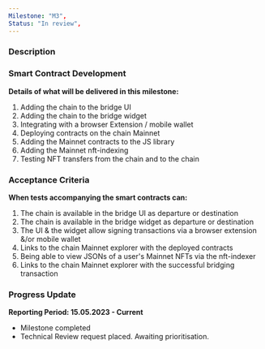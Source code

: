 ```yaml
---
Milestone: "M3",
Status: "In review",
---
```

<!--lang:en--> 
### Description
### Smart Contract Development

**Details of what will be delivered in this milestone:**
1. Adding the chain to the bridge UI
2. Adding the chain to the bridge widget
3. Integrating with a browser Extension / mobile wallet
4. Deploying contracts on the chain Mainnet
5. Adding the Mainnet contracts to the JS library
6. Adding the Mainnet nft-indexing
7. Testing NFT transfers from the chain and to the chain


### Acceptance Criteria

**When tests accompanying the smart contracts can:**

1. The chain is available in the bridge UI as departure or destination
2. The chain is available in the bridge widget as departure or destination
3. The UI & the widget allow signing transactions via a browser extension &/or mobile wallet
4. Links to the chain Mainnet explorer with the deployed contracts
5. Being able to view JSONs of a user's Mainnet NFTs via the nft-indexer
6. Links to the chain Mainnet explorer with the successful bridging transaction

### Progress Update

**Reporting Period: 15.05.2023 - Current**
- Milestone completed
- Technical Review request placed. Awaiting prioritisation.

